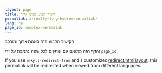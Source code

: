 ```yaml
---
layout: page
title: קישור קבוע ממש ארוך
permalink: a-really-long-hebrew/permalink/
lang: he
page_id: complex-permalink
---
```


הקישור הקבוע הזה באמת ארוך ומורכב

והדף הזה מתואם עם עותקים לכל שפה נתמכת על ידי `page_id`.

If you use `jekyll-redirect-from` and a customized [redirect.html layout](https://github.com/untra/polyglot/blob/master/site/_layouts/redirect.html), this permalink will be redirected when viewed from different languages.